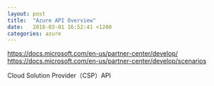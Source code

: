 ```yaml
---
layout: post
title:  "Azure API Overview"
date:   2018-03-01 16:52:41 +1200
categories: azure
---
```


https://docs.microsoft.com/en-us/partner-center/develop/  
https://docs.microsoft.com/en-us/partner-center/develop/scenarios  
  
Cloud Solution Provider（CSP）API  